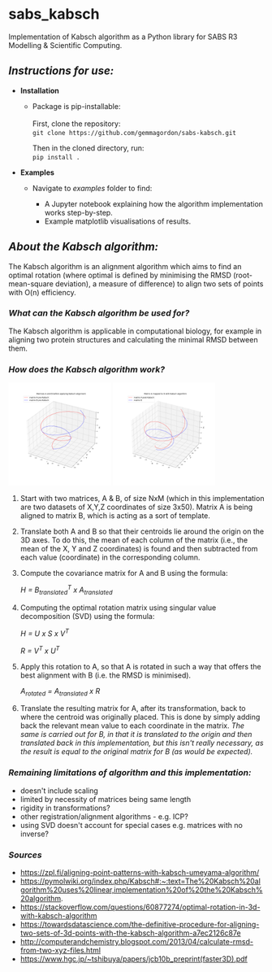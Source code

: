 # sabs_kabsch
Implementation of Kabsch algorithm as a Python library for SABS R3 Modelling &amp; Scientific Computing. 

## *Instructions for use:*
 
- **Installation**

    - Package is pip-installable: <br/><br/>
    First, clone the repository:   
        ```git clone https://github.com/gemmagordon/sabs-kabsch.git```

      Then in the cloned directory, run:                     
        ```pip install .```<br/>

- **Examples**

    - Navigate to *examples* folder to find:

        - A Jupyter notebook explaining how the algorithm implementation works step-by-step.
        - Example matplotlib visualisations of results.


## *About the Kabsch algorithm:*

The Kabsch algorithm is an alignment algorithm which aims to find an optimal rotation (where optimal is defined by minimising the RMSD (root-mean-square deviation), a measure of difference) to align two sets of points with O(n) efficiency.

### *What can the Kabsch algorithm be used for?*

The Kabsch algorithm is applicable in computational biology, for example in aligning two protein structures and calculating the minimal RMSD between them. 


### *How does the Kabsch algorithm work?*

  <img src="https://github.com/gemmagordon/sabs-kabsch/blob/main/examples/A%20vs%20B%20pre-Kabsch.png" width="40%" /> <img src="https://github.com/gemmagordon/sabs-kabsch/blob/main/examples/A%20vs%20B%20post-Kabsch.png" width="40%" />

1) Start with two matrices, A & B, of size NxM (which in this implementation are two datasets of X,Y,Z coordinates of size 3x50). Matrix A is being aligned to matrix B, which is acting as a sort of template.

2) Translate both A and B so that their centroids lie around the origin on the 3D axes. To do this, the mean of each column of the matrix (i.e., the mean of the X, Y and Z coordinates) is found and then subtracted from each value (coordinate) in the corresponding column.

2) Compute the covariance matrix for A and B using the formula: 

      *H = B<sub>translated</sub><sup>T</sup> x A<sub>translated</sub>*

3) Computing the optimal rotation matrix using singular value decomposition (SVD) using the formula: 

      *H = U x S x V<sup>T</sup>*

      *R = V<sup>T</sup> x U<sup>T</sup>*


4) Apply this rotation to A, so that A is rotated in such a way that offers the best alignment with B (i.e. the RMSD is minimised). 

      *A<sub>rotated</sub> = A<sub>translated</sub> x R*

5) Translate the resulting matrix for A, after its transformation, back to where the centroid was originally placed. This is done by simply adding back the relevant mean value to each coordinate in the matrix. *The same is carried out for B, in that it is translated to the origin and then translated back in this implementation, but this isn't really necessary, as the result is equal to the original matrix for B (as would be expected).*


### *Remaining limitations of algorithm and this implementation:*
- doesn't include scaling
- limited by necessity of matrices being same length
- rigidity in transformations? 
- other registration/alignment algorithms - e.g. ICP? 
- using SVD doesn't account for special cases e.g. matrices with no inverse? 

### *Sources*
- https://zpl.fi/aligning-point-patterns-with-kabsch-umeyama-algorithm/
- https://pymolwiki.org/index.php/Kabsch#:~:text=The%20Kabsch%20algorithm%20uses%20linear,implementation%20of%20the%20Kabsch%20algorithm.
- https://stackoverflow.com/questions/60877274/optimal-rotation-in-3d-with-kabsch-algorithm
- https://towardsdatascience.com/the-definitive-procedure-for-aligning-two-sets-of-3d-points-with-the-kabsch-algorithm-a7ec2126c87e
- http://computerandchemistry.blogspot.com/2013/04/calculate-rmsd-from-two-xyz-files.html
- https://www.hgc.jp/~tshibuya/papers/jcb10b_preprint(faster3D).pdf 
